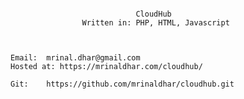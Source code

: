 ~~~~~~~~~~~~~~~~~~~~~~~~~~~~~~~~~~~~~~~~~~~~~~~~~~~~~~~~~~~~~~~~~~

							CloudHub
				Written in: PHP, HTML, Javascript



Email:	mrinal.dhar@gmail.com
Hosted at: https://mrinaldhar.com/cloudhub/

Git:	https://github.com/mrinaldhar/cloudhub.git


~~~~~~~~~~~~~~~~~~~~~~~~~~~~~~~~~~~~~~~~~~~~~~~~~~~~~~~~~~~~~~~~~~
